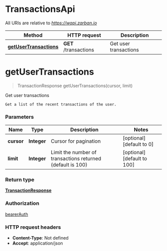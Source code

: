 # TransactionsApi

All URIs are relative to *https://wapi.zarban.io*

| Method | HTTP request | Description |
|------------- | ------------- | -------------|
| [**getUserTransactions**](TransactionsApi.md#getUserTransactions) | **GET** /transactions | Get user transactions |


<a name="getUserTransactions"></a>
# **getUserTransactions**
> TransactionResponse getUserTransactions(cursor, limit)

Get user transactions

    Get a list of the recent transactions of the user.

### Parameters

|Name | Type | Description  | Notes |
|------------- | ------------- | ------------- | -------------|
| **cursor** | **Integer**| Cursor for pagination | [optional] [default to 0] |
| **limit** | **Integer**| Limit the number of transactions returned (default is 100) | [optional] [default to 100] |

### Return type

[**TransactionResponse**](../Models/TransactionResponse.md)

### Authorization

[bearerAuth](../README.md#bearerAuth)

### HTTP request headers

- **Content-Type**: Not defined
- **Accept**: application/json

